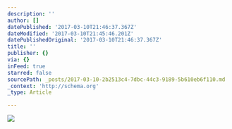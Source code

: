 ```yaml
---
description: ''
author: []
datePublished: '2017-03-10T21:46:37.367Z'
dateModified: '2017-03-10T21:45:46.201Z'
datePublishedOriginal: '2017-03-10T21:46:37.367Z'
title: ''
publisher: {}
via: {}
inFeed: true
starred: false
sourcePath: _posts/2017-03-10-2b2513c4-7dbc-44c3-9189-5b610eb6f110.md
_context: 'http://schema.org'
_type: Article

---
```

![](https://the-grid-user-content.s3-us-west-2.amazonaws.com/d3b6e885-ca9a-4bc9-9940-49b381e4cc6c.jpg)